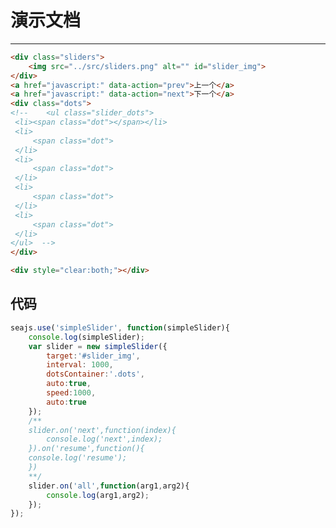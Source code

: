 # 演示文档

---

<style> 
.sliders {
        width:224px;
        height:375px;
        overflow:hidden;
        position:relative;
    }
    #slider_img {
        position:absolute;
        top:0;
        left:0;
        /* -webkit-transition:left 200ms ease-in;*/
    }
    .slider_dots li {
        float:left;
        list-style:none;
        margin-right:3px;
    }
    .dot {
        display:block;
        width:10px;
        height:10px;
        border-radius:5px;
        background:red;
        cursor:pointer;
    }
    </style>

````html
<div class="sliders">
    <img src="../src/sliders.png" alt="" id="slider_img">
</div>
<a href="javascript:" data-action="prev">上一个</a>
<a href="javascript:" data-action="next">下一个</a>
<div class="dots">
<!--    <ul class="slider_dots">
 <li><span class="dot"></span></li>
 <li>
     <span class="dot">
 </li>
 <li>
     <span class="dot">
 </li>
 <li>
     <span class="dot">
 </li>
 <li>
     <span class="dot">
 </li>
</ul>  -->
</div>

<div style="clear:both;"></div>
````

## 代码 
````javascript
seajs.use('simpleSlider', function(simpleSlider){
    console.log(simpleSlider);
    var slider = new simpleSlider({
        target:'#slider_img',
        interval: 1000,
        dotsContainer:'.dots',
        auto:true,
        speed:1000,
        auto:true
    });
    /**
    slider.on('next',function(index){
        console.log('next',index);
    }).on('resume',function(){
    console.log('resume');
    })
    **/
    slider.on('all',function(arg1,arg2){
        console.log(arg1,arg2);
    });
});
````
